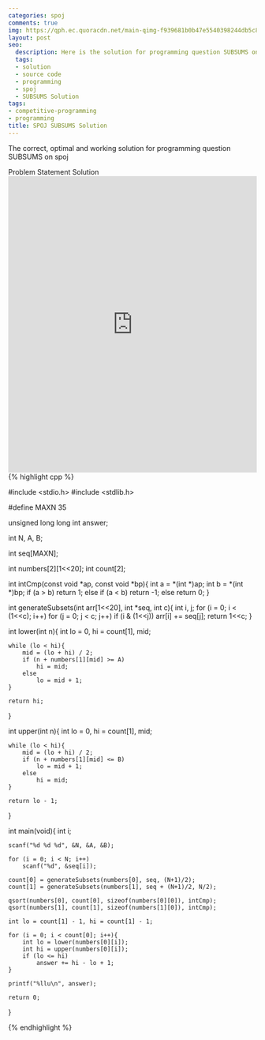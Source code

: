 ```yaml
---
categories: spoj
comments: true
img: https://qph.ec.quoracdn.net/main-qimg-f939681b0b47e5540398244db5c8966f?convert_to_webp=true
layout: post
seo:
  description: Here is the solution for programming question SUBSUMS on spoj
  tags:
  - solution
  - source code
  - programming
  - spoj
  - SUBSUMS Solution
tags:
- competitive-programming
- programming
title: SPOJ SUBSUMS Solution
---
```

The correct, optimal and working solution for programming question SUBSUMS on spoj

<div class="ui secondary pointing large menu">
  <a class="grey item" data-tab="problem-statement">
    Problem Statement
  </a>
  <a class="active item grey" data-tab="solution">
    Solution
  </a>
</div>
<div class="ui bottom attached tab" data-tab="problem-statement">
    <iframe src="http://www.spoj.com/problems/SUBSUMS/" width="100%" height="600px" style="overflow: scroll; border: none;"></iframe>
</div>
<div class="ui bottom attached active tab" data-tab="solution">
{% highlight cpp %}

#include <stdio.h>
#include <stdlib.h>

#define MAXN 35

unsigned long long int answer;

int N, A, B;

int seq[MAXN];

int numbers[2][1<<20];
int count[2];

int intCmp(const void *ap, const void *bp){
	int a = *(int *)ap;
	int b = *(int *)bp;
	if (a > b) return 1;
	else if (a < b) return -1;
	else return 0;
}

int generateSubsets(int arr[1<<20], int *seq, int c){
	int i, j;
	for (i = 0; i < (1<<c); i++)
		for (j = 0; j < c; j++)
			if (i & (1<<j))
				arr[i] += seq[j];
	return 1<<c;
}

int lower(int n){
	int lo = 0, hi = count[1], mid;

	while (lo < hi){
		mid = (lo + hi) / 2;
		if (n + numbers[1][mid] >= A)
			hi = mid;
		else
			lo = mid + 1;
	}

	return hi;
}

int upper(int n){
	int lo = 0, hi = count[1], mid;

	while (lo < hi){
		mid = (lo + hi) / 2;
		if (n + numbers[1][mid] <= B)
			lo = mid + 1;
		else
			hi = mid;
	}

	return lo - 1;
}

int main(void){
	int i;

	scanf("%d %d %d", &N, &A, &B);

	for (i = 0; i < N; i++)
		scanf("%d", &seq[i]);

	count[0] = generateSubsets(numbers[0], seq, (N+1)/2);
	count[1] = generateSubsets(numbers[1], seq + (N+1)/2, N/2);

	qsort(numbers[0], count[0], sizeof(numbers[0][0]), intCmp);
	qsort(numbers[1], count[1], sizeof(numbers[1][0]), intCmp);

	int lo = count[1] - 1, hi = count[1] - 1;

	for (i = 0; i < count[0]; i++){
		int lo = lower(numbers[0][i]);
		int hi = upper(numbers[0][i]);
		if (lo <= hi)
			answer += hi - lo + 1;
	}

	printf("%llu\n", answer);

	return 0;
}


{% endhighlight %}
</div>
